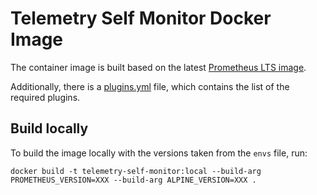 # Telemetry Self Monitor Docker Image

The container image is built based on the latest [Prometheus LTS image](https://prometheus.io/docs/introduction/release-cycle/).

Additionally, there is a [plugins.yml](./plugins.yml) file, which contains the list of the required plugins. 

## Build locally

To build the image locally with the versions taken from the `envs` file, run:
```
docker build -t telemetry-self-monitor:local --build-arg PROMETHEUS_VERSION=XXX --build-arg ALPINE_VERSION=XXX .
```
